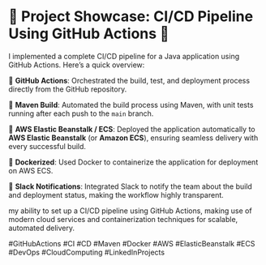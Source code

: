 
     
<H1>🚀 Project Showcase: CI/CD Pipeline Using GitHub Actions 🚀</H1>

I implemented a complete CI/CD pipeline for a Java application using GitHub Actions. Here’s a quick overview:

🔹 **GitHub Actions**: Orchestrated the build, test, and deployment process directly from the GitHub repository.

🔹 **Maven Build**: Automated the build process using Maven, with unit tests running after each push to the `main` branch.

🔹 **AWS Elastic Beanstalk / ECS**: Deployed the application automatically to **AWS Elastic Beanstalk** (or **Amazon ECS**), ensuring seamless delivery with every successful build.

🔹 **Dockerized**: Used Docker to containerize the application for deployment on AWS ECS.

🔹 **Slack Notifications**: Integrated Slack to notify the team about the build and deployment status, making the workflow highly transparent.



 my ability to set up a CI/CD pipeline using GitHub Actions, making use of modern cloud services and containerization techniques for scalable, automated delivery.

#GitHubActions #CI #CD #Maven #Docker #AWS #ElasticBeanstalk #ECS #DevOps #CloudComputing #LinkedInProjects



